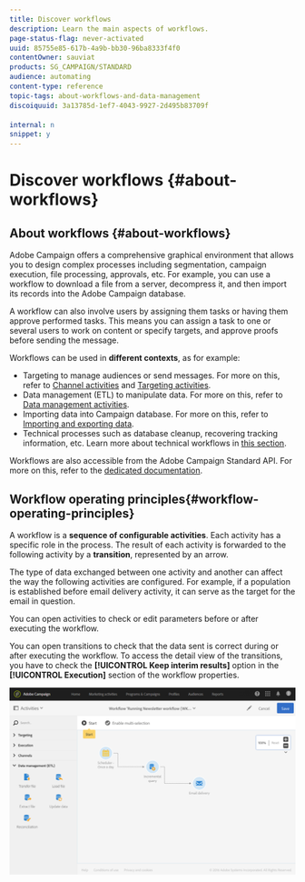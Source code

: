 ```yaml
---
title: Discover workflows
description: Learn the main aspects of workflows.
page-status-flag: never-activated
uuid: 85755e85-617b-4a9b-bb30-96ba8333f4f0
contentOwner: sauviat
products: SG_CAMPAIGN/STANDARD
audience: automating
content-type: reference
topic-tags: about-workflows-and-data-management
discoiquuid: 3a13785d-1ef7-4043-9927-2d495b83709f

internal: n
snippet: y
---
```


# Discover workflows {#about-workflows}

## About workflows {#about-workflows}

Adobe Campaign offers a comprehensive graphical environment that allows you to design complex processes including segmentation, campaign execution, file processing, approvals, etc. For example, you can use a workflow to download a file from a server, decompress it, and then import its records into the Adobe Campaign database.

A workflow can also involve users by assigning them tasks or having them approve performed tasks. This means you can assign a task to one or several users to work on content or specify targets, and approve proofs before sending the message.

Workflows can be used in **different contexts**, as for example:

* Targeting to manage audiences or send messages. For more on this, refer to [Channel activities](../../automating/using/about-channel-activities.md) and [Targeting activities](../../automating/using/about-targeting-activities.md).
* Data management (ETL) to manipulate data. For more on this, refer to [Data management activities](../../automating/using/about-data-management-activities.md).
* Importing data into Campaign database. For more on this, refer to [Importing and exporting data](../../automating/using/about-data-import-and-export.md).
* Technical processes such as database cleanup, recovering tracking information, etc. Learn more about technical workflows in [this section](../../administration/using/technical-workflows.md).

Workflows are also accessible from the Adobe Campaign Standard API. For more on this, refer to the [dedicated documentation](../../api/using/controlling-a-workflow.md).

## Workflow operating principles{#workflow-operating-principles}

A workflow is a **sequence of configurable activities**. Each activity has a specific role in the process. The result of each activity is forwarded to the following activity by a **transition**, represented by an arrow.

The type of data exchanged between one activity and another can affect the way the following activities are configured. For example, if a population is established before email delivery activity, it can serve as the target for the email in question.

You can open activities to check or edit parameters before or after executing the workflow.

You can open transitions to check that the data sent is correct during or after executing the workflow. To access the detail view of the transitions, you have to check the **[!UICONTROL Keep interim results]** option in the **[!UICONTROL Execution]** section of the workflow properties.

![](assets/workflow_overview.png)
